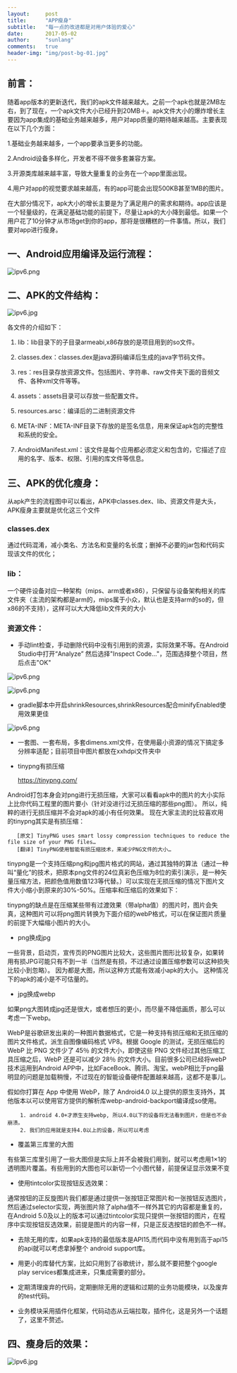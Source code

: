 ```yaml
---
layout:     post    
title:      "APP瘦身"    
subtitle:   "每一点的改进都是对用户体验的爱心"          
date:       2017-05-02            
author:     "sunlang"                      
comments:	true
header-img: "img/post-bg-01.jpg"
---
```

## 前言：
随着app版本的更新迭代，我们的apk文件越来越大。之前一个apk也就是2MB左右，到了现在，一个apk文件大小已经升到20MB＋。apk文件大小的爆炸增长主要因为app集成的基础业务越来越多，用户对app质量的期待越来越高。主要表现在以下几个方面：

1.基础业务越来越多，一个app要承当更多的功能。

2.Android设备多样化，开发者不得不做多套兼容方案。

3.开源类库越来越丰富，导致大量重复的业务在一个app里面出现。

4.用户对app的视觉要求越来越高，有的app可能会出现500KB甚至1MB的图片。

在大部分情况下，apk大小的增长主要是为了满足用户的需求和期待。app应该是一个轻量级的，在满足基础功能的前提下，尽量让apk的大小降到最低。如果一个用户花了10分钟才从市场get到你的app，那将是很糟糕的一件事情。所以，我们要对app进行瘦身。

## 一、Android应用编译及运行流程：

![ipv6.png](/blog/img/android_apk/android_apk.png)


## 二、APK的文件结构：
![ipv6.jpg](/blog/img/android_apk/apk_file.jpg)

各文件的介绍如下：

1. lib：lib目录下的子目录armeabi,x86存放的是项目用到的so文件。

2. classes.dex：classes.dex是java源码编译后生成的java字节码文件。

3. res：res目录存放资源文件。包括图片、字符串、raw文件夹下面的音频文件、各种xml文件等等。

4. assets：assets目录可以存放一些配置文件。

5. resources.arsc：编译后的二进制资源文件

6. META-INF：META-INF目录下存放的是签名信息，用来保证apk包的完整性和系统的安全。

7. AndroidManifest.xml：该文件是每个应用都必须定义和包含的，它描述了应用的名字、版本、权限、引用的库文件等信息。



## 三、APK的优化瘦身：
从apk产生的流程图中可以看出，APK中classes.dex、lib、资源文件是大头，APK瘦身主要就是优化这三个文件

### classes.dex
通过代码混淆，减小类名、方法名和变量的名长度；删掉不必要的jar包和代码实现该文件的优化；

### lib：
一个硬件设备对应一种架构（mips、arm或者x86），只保留与设备架构相关的库文件夹（主流的架构都是arm的，mips属于小众，默认也是支持arm的so的，但x86的不支持），这样可以大大降低lib文件夹的大小
###  资源文件：

* 手动lint检查，手动删除代码中没有引用到的资源，实际效果不等。在Android Studio中打开“Analyze” 然后选择"Inspect Code..."，范围选择整个项目，然后点击"OK"

![ipv6.png](/blog/img/android_apk/unused_res1.png) 

![ipv6.png](/blog/img/android_apk/unused_res2.png) 

* gradle脚本中开启shrinkResources,shrinkResources配合minifyEnabled使用效果更佳

![ipv6.png](/blog/img/android_apk/shrink_resources.png) 

* 一套图、一套布局，多套dimens.xml文件，在使用最小资源的情况下搞定多分辨率适配；目前项目中图片都放在xxhdpi文件夹中

* tinypng有损压缩


  <https://tinypng.com/>

Android打包本身会对png进行无损压缩，大家可以看看apk中的图片的大小实际上比你代码工程里的图片要小（针对没进行过无损压缩的那些png图）。
所以，纯粹的进行无损压缩并不会对apk的减小有任何效果。
现在大家主流的比较喜欢用的tinypng其实是有损压缩：

 ```
    [原文] TinyPNG uses smart lossy compression techniques to reduce the file size of your PNG files…
    [翻译] TinyPNG使用智能有损压缩技术，来减少PNG文件的大小…
```


tinypng是一个支持压缩png和jpg图片格式的网站，通过其独特的算法（通过一种叫“量化”的技术，把原本png文件的24位真彩色压缩为8位的索引演示，是一种矢量压缩方法，把颜色值用数值123等代替。）可以实现在无损压缩的情况下图片文件大小缩小到原来的30%-50%。压缩率和压缩后的效果如下：



tinypng的缺点是在压缩某些带有过渡效果（带alpha值）的图片时，图片会失真，这种图片可以将png图片转换为下面介绍的webP格式，可以在保证图片质量的前提下大幅缩小图片的大小。

* png换成jpg

一些背景，启动页，宣传页的PNG图片比较大，这些图片图形比较复杂，如果转用有损JPG可能只有不到一半（当然是有损，不过通过设置压缩参数可以这种损失比较小到忽略）。
因为都是大图，所以这种方式能有效减小apk的大小。
这种情况下的apk的减小是不可估量的。


* jpg换成webp

如果png大图转成jpg还是很大，或者想压的更小，而尽量不降低画质，那么可以考虑一下webp。

WebP是谷歌研发出来的一种图片数据格式，它是一种支持有损压缩和无损压缩的图片文件格式，派生自图像编码格式 VP8。根据 Google 的测试，无损压缩后的 WebP 比 PNG 文件少了 45％ 的文件大小，即使这些 PNG 文件经过其他压缩工具压缩之后，WebP 还是可以减少 28％ 的文件大小。目前很多公司已经将webP技术运用到Android APP中，比如FaceBook、腾讯、淘宝。webP相比于png最明显的问题是加载稍慢，不过现在的智能设备硬件配置越来越高，这都不是事儿。

假如你打算在 App 中使用 WebP，除了 Android4.0 以上提供的原生支持外，其他版本以可以使用官方提供的解析库webp-android-backport编译成so使用。


```
    1. android 4.0+才原生支持webp, 所以4.0以下的设备将无法看到图片，但是也不会崩溃。
    2. 我们的应用就是支持4.0以上的设备，所以可以考虑
```


* 覆盖第三库里的大图

有些第三库里引用了一些大图但是实际上并不会被我们用到，就可以考虑用1×1的透明图片覆盖。有些用到的大图也可以新切一个小图代替，前提保证显示效果不变


* 使用tintcolor实现按钮反选效果：

通常按钮的正反旋图片我们都是通过提供一张按钮正常图片和一张按钮反选图片，然后通过selector实现，两张图片除了alpha值不一样外其它的内容都是重复的，在Android 5.0及以上的版本可以通过tintcolor实现只提供一张按钮的图片，在程序中实现按钮反选效果，前提是图片的内容一样，只是正反选按钮的颜色不一样。

* 去除无用的库，如果apk支持的最低版本是API15,而代码中没有用到高于api15的api就可以考虑拿掉整个
android support库。

* 用更小的库替代方案，比如只用到了谷歌统计，那么就不要把整个google play services都集成进来，只集成需要的部分。

* 定期清理废弃的代码，定期删除无用的逻辑和过期的业务功能模块，以及废弃的test代码。

* 业务模块采用插件化框架，代码动态从云端拉取，插件化，这是另外一个话题了，这里不赘述。

## 四、瘦身后的效果：

![ipv6.jpg](/blog/img/android_apk/1234.jpg)





 